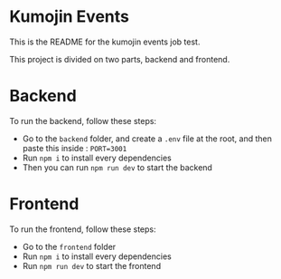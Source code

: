 # Kumojin Events

This is the README for the kumojin events job test.

This project is divided on two parts, backend and frontend.

# Backend

To run the backend, follow these steps:

- Go to the `backend` folder, and create a `.env` file at the root, and then paste this inside : `PORT=3001`
- Run `npm i` to install every dependencies
- Then you can run `npm run dev` to start the backend

# Frontend

To run the frontend, follow these steps:

- Go to the `frontend` folder
- Run `npm i` to install every dependencies
- Run `npm run dev` to start the frontend
